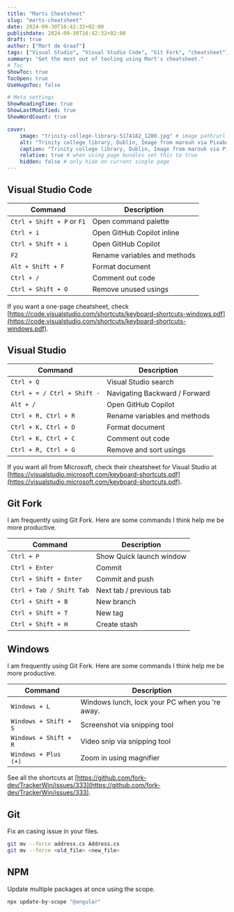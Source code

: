 ```yaml
---
title: "Marts Cheatsheet"
slug: "marts-cheatsheet"
date: 2024-09-30T16:42:32+02:00
publishdate: 2024-09-30T16:42:32+02:00
draft: true
author: ["Mart de Graaf"]
tags: ["Visual Studio", "Visual Studio Code", "Git Fork", "cheatsheet"]
summary: "Get the most out of tooling using Mart's cheatsheet."
# Toc
ShowToc: true
TocOpen: true
UseHugoToc: false

# Meta settings
ShowReadingTime: true
ShowLastModified: true
ShowWordCount: true

cover:
    image: "trinity-college-library-5174182_1280.jpg" # image path/url
    alt: "Trinity college library, Dublin, Image from marouh via Pixabay" # alt text
    caption: "Trinity college library, Dublin, Image from marouh via Pixabay" # display caption under cover
    relative: true # when using page bundles set this to true
    hidden: false # only hide on current single page
---
```



## Visual Studio Code

| Command | Description |
| --- | --- |
| `Ctrl + Shift + P` or `F1` | Open command palette |
| `Ctrl + i` | Open GitHub Copilot inline |
| `Ctrl + Shift + i` | Open GitHub Copilot |
| `F2` | Rename variables and methods |
| `Alt + Shift + F` | Format document |
| `Ctrl + /` | Comment out code |
| `Ctrl + Shift + O` | Remove unused usings |

If you want a one-page cheatsheet, check [https://code.visualstudio.com/shortcuts/keyboard-shortcuts-windows.pdf](https://code.visualstudio.com/shortcuts/keyboard-shortcuts-windows.pdf).

## Visual Studio

| Command | Description |
| --- | --- |
| `Ctrl + Q` | Visual Studio search |
| `Ctrl + = / Ctrl + Shift -` | Navigating Backward / Forward |
| `Alt + /` | Open GitHub Copilot |
| `Ctrl + R, Ctrl + R` | Rename variables and methods |
| `Ctrl + K, Ctrl + D` | Format document |
| `Ctrl + K, Ctrl + C` | Comment out code |
| `Ctrl + R, Ctrl + G` | Remove and sort usings |

If you want all from Microsoft, check their cheatsheet for Visual Studio at [https://visualstudio.microsoft.com/keyboard-shortcuts.pdf](https://visualstudio.microsoft.com/keyboard-shortcuts.pdf).

## Git Fork

I am frequently using Git Fork. Here are some commands I think help me be more productive.

| Command | Description |
| --- | --- |
| `Ctrl + P` | Show Quick launch window |
| `Ctrl + Enter` | Commit |
| `Ctrl + Shift + Enter` | Commit and push |
| `Ctrl + Tab / Shift Tab` | Next tab / previous tab |
| `Ctrl + Shift + B` | New branch |
| `Ctrl + Shift + T`  | New tag |
| `Ctrl + Shift + H`  | Create stash |

## Windows

I am frequently using Git Fork. Here are some commands I think help me be more productive.

| Command | Description |
| --- | --- |
| `Windows + L` | Windows lunch, lock your PC when you 're away. |
| `Windows + Shift + S` | Screenshot via snipping tool |
| `Windows + Shift + R` | Video snip via snipping tool |
| `Windows + Plus (+)` | Zoom in using magnifier |

See all the shortcuts at [https://github.com/fork-dev/TrackerWin/issues/333](https://github.com/fork-dev/TrackerWin/issues/333).

## Git

Fix an casing issue in your files.
```bash 
git mv --force address.cs Address.cs
git mv --force <old_file> <new_file>
```


## NPM

Update multiple packages at once using the scope.

```bash
npx update-by-scope "@angular"
```
